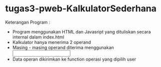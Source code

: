 # tugas3-pweb-KalkulatorSederhana
Keterangan Program : 
- Program menggunakan HTML dan Javasript yang dituliskan secara internal dalam index.html
- Kalkulator hanya menerima 2 operand
- Masing - masing operand diterima menggunakan <input>
- Data operan dikirimkan ke function operasi yang dipilih user
